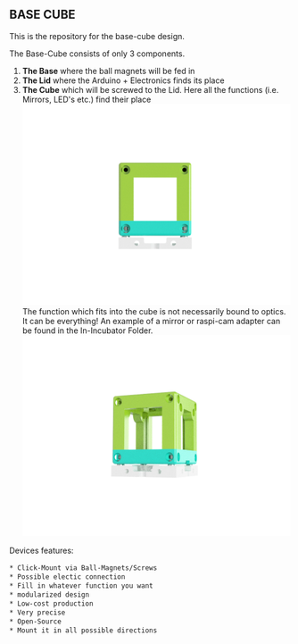 ## BASE CUBE 
This is the repository for the base-cube design. 

The Base-Cube consists of only 3 components. 

1. **The Base** where the ball magnets will be fed in
2. **The Lid** where the Arduino + Electronics finds its place
3. **The Cube** which will be screwed to the Lid. Here all the functions (i.e. Mirrors, LED's etc.) find their place
![](BASE_CUBE_v0_1.png)
The function which fits into the cube is not necessarily bound to optics. It can be everything! 
An example of a mirror or raspi-cam adapter can be found in the In-Incubator Folder.
![](BASE_CUBE_v0_2.png)

Devices features:

	* Click-Mount via Ball-Magnets/Screws 
	* Possible electic connection
	* Fill in whatever function you want
	* modularized design
	* Low-cost production
	* Very precise
	* Open-Source
	* Mount it in all possible directions 